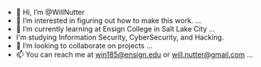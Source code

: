 - 👋 Hi, I’m @WillNutter
- 👀 I’m interested in figuring out how to make this work. ...
- 🌱 I’m currently learning at Ensign College in Salt Lake City  ...
- I'm studying Information Security, CyberSecurity, and Hacking.
- 💞️ I’m looking to collaborate on projects ...
- 📫 You can reach me at win185@ensign.edu or will.nutter@gmail.com ...

<!---
WillNutter/WillNutter is a ✨ special ✨ repository because its `README.md` (this file) appears on your GitHub profile.
You can click the Preview link to take a look at your changes.
--->
